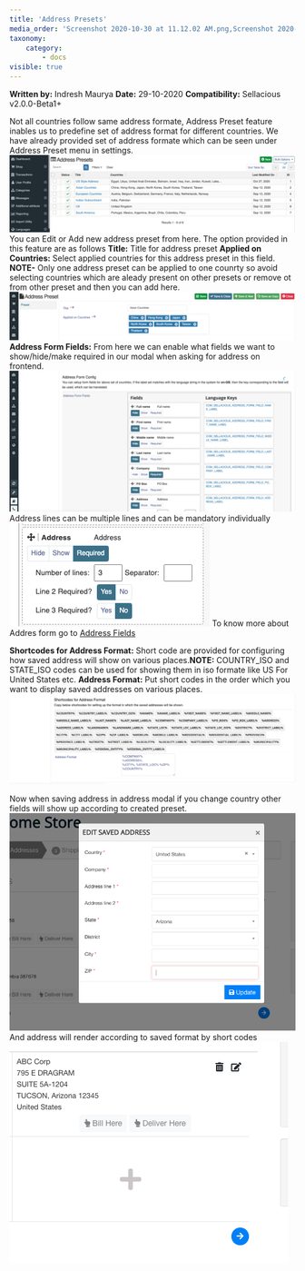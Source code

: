 ```yaml
---
title: 'Address Presets'
media_order: 'Screenshot 2020-10-30 at 11.12.02 AM.png,Screenshot 2020-10-30 at 11.16.25 AM.png,Screenshot 2020-10-30 at 11.21.42 AM.png,Screenshot 2020-10-30 at 11.27.26 AM.png,Screenshot 2020-10-30 at 11.48.08 AM.png,Screenshot 2020-10-30 at 11.52.18 AM.png,Screenshot 2020-10-30 at 11.54.43 AM.png'
taxonomy:
    category:
        - docs
visible: true
---
```


**Written by:** Indresh Maurya
**Date:** 29-10-2020
**Compatibility:** Sellacious v2.0.0-Beta1+

Not all countries follow same address formate, Address Preset feature inables us to predefine set of address format for different countries.
We have already provided set of address formate which can be seen under Address Preset menu in settings.
![](Screenshot%202020-10-30%20at%2011.12.02%20AM.png)
You can Edit or Add new address preset from here. The option provided in this feature are as follows
**Title:** Title for address preset
**Applied on Countries:** Select applied countries for this address preset in this field. **NOTE-** Only one address preset can be applied to one counrty so avoid selecting countries which are aleady present on other presets or remove ot from other preset and then you can add here.
![](Screenshot%202020-10-30%20at%2011.16.25%20AM.png)
**Address Form Fields:** From here we can enable what fields we want to show/hide/make required in our modal when asking for address on frontend.
![](Screenshot%202020-10-30%20at%2011.21.42%20AM.png)
Address lines can be multiple lines and can be mandatory individually
![](Screenshot%202020-10-30%20at%2011.48.08%20AM.png)
To know more about Addres form go to [Address Fields](https://www.sellacious.com/documentation-v2#/learn/global-configurations/frontend-display-options/address-fields)

**Shortcodes for Address Format:** Short code are provided for configuring how saved address will show on various places.**NOTE:** COUNTRY_ISO and STATE_ISO codes can be used for showing them in iso formate like US For United States etc.
**Address Format:** Put short codes in the order which you want to display saved addresses on various places.
![](Screenshot%202020-10-30%20at%2011.27.26%20AM.png)

Now when saving address in address modal if you change country other fields will show up according to created preset.
![](Screenshot%202020-10-30%20at%2011.52.18%20AM.png)
And address will render according to saved format by short codes
![](Screenshot%202020-10-30%20at%2011.54.43%20AM.png)